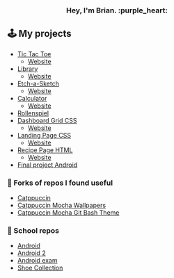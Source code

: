 <h3 align="center">
Hey, I'm Brian. :purple_heart:
</3>

## :joystick: My projects

- [Tic Tac Toe](https://github.com/Bfw72886/tic-tac-toe)
  - [Website](https://tic-tac-toe-opal-pi.vercel.app/)
- [Library](https://github.com/Bfw72886/project-library)
  - [Website](https://project-library-gamma.vercel.app/)
- [Etch-a-Sketch](https://github.com/Bfw72886/etch-a-sketch)
  - [Website](https://bfw72886.github.io/etch-a-sketch/)
- [Calculator](https://github.com/Bfw72886/calculator)
  - [Website](https://bfw72886.github.io/calculator/)
- [Rollenspiel](https://github.com/Bfw72886/rollenspiel)
- [Dashboard Grid CSS](https://github.com/Bfw72886/dashboard-intermediate)
  - [Website](https://bfw72886.github.io/dashboard-intermediate/)
- [Landing Page CSS](https://github.com/Bfw72886/foundations-landing-page)
  - [Website](https://bfw72886.github.io/foundations-landing-page/)
- [Recipe Page HTML](https://github.com/Bfw72886/odin-recipes)
  - [Website](https://bfw72886.github.io/odin-recipes/)
- [Final project Android](https://github.com/Bfw72886/MyGameProjekt)

### :ribbon: Forks of repos I found useful

- [Catppuccin](https://github.com/catppuccin/catppuccin)
- [Catppuccin Mocha Wallpapers](https://github.com/Bfw72886/walls-catppuccin-mocha)
- [Catppuccin Mocha Git Bash Theme](https://gist.github.com/Bfw72886/41b002cd9c1dfe24358faad52cb6cc59)

### :notebook: School repos

- [Android](https://github.com/Bfw72886/MyTestApp)
- [Android 2](https://github.com/Bfw72886/MySecondTestApp)
- [Android exam](https://github.com/Bfw72886/XML-Klausur)
- [Shoe Collection](https://github.com/Bfw72886/schuhsammlung)
